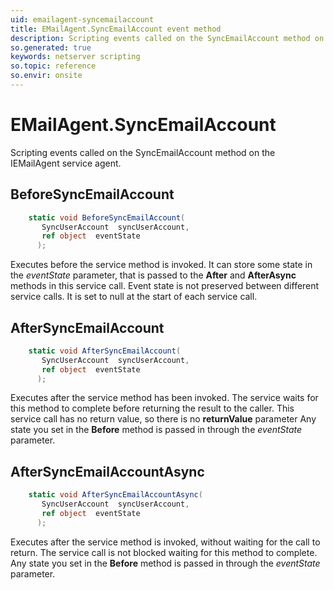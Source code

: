 ```yaml
---
uid: emailagent-syncemailaccount
title: EMailAgent.SyncEmailAccount event method
description: Scripting events called on the SyncEmailAccount method on the EMailAgent service agent.
so.generated: true
keywords: netserver scripting
so.topic: reference
so.envir: onsite
---
```

# EMailAgent.SyncEmailAccount

Scripting events called on the <see cref='M:IEMailAgent.SyncEmailAccount'>SyncEmailAccount</see> method on the <see cref='IEMailAgent'>IEMailAgent</see>  service agent.

## BeforeSyncEmailAccount
```cs
    static void BeforeSyncEmailAccount(
       SyncUserAccount  syncUserAccount,
       ref object  eventState
      );
```
Executes before the service method is invoked.
It can store some state in the *eventState* parameter, that is passed to the **After** and **AfterAsync** methods in this service call.
Event state is not preserved between different service calls. It is set to null at the start of each service call.
## AfterSyncEmailAccount
```cs
    static void AfterSyncEmailAccount(
       SyncUserAccount  syncUserAccount,
       ref object  eventState
      );
```
Executes after the service method has been invoked. The service waits for this method to complete before returning the result to the caller.
This service call has no return value, so there is no **returnValue** parameter
Any state you set in the **Before** method is passed in through the *eventState* parameter.
## AfterSyncEmailAccountAsync
```cs
    static void AfterSyncEmailAccountAsync(
       SyncUserAccount  syncUserAccount,
       ref object  eventState
      );
```
Executes after the service method is invoked, without waiting for the call to return.
The service call is not blocked waiting for this method to complete.
Any state you set in the **Before** method is passed in through the *eventState* parameter.

